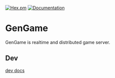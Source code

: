 [![Hex.pm](https://img.shields.io/hexpm/v/ecto.svg)](https://hex.pm/packages/gen_game) [![Documentation](https://img.shields.io/badge/documentation-gray)](https://hexdocs.pm/gen_game)

# GenGame

GenGame is realtime and distributed game server.

## Dev

[dev docs](docs/dev.md)